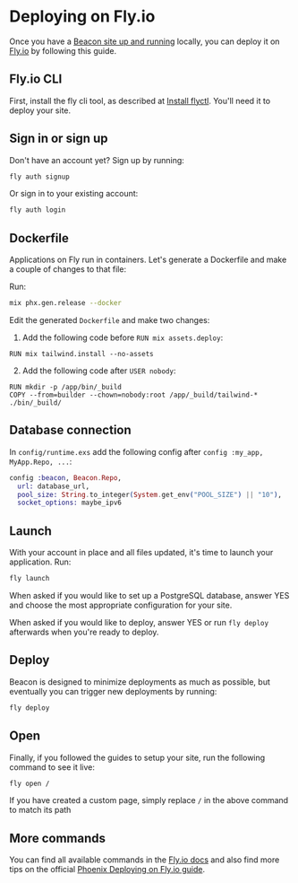 # Deploying on Fly.io

Once you have a [Beacon site up and running](https://github.com/BeaconCMS/beacon/blob/main/guides/your-first-site.md) locally, you can deploy it on [Fly.io](https://fly.io) by following this guide.

## Fly.io CLI

First, install the fly cli tool, as described at [Install flyctl](https://fly.io/docs/hands-on/install-flyctl). You'll need it to deploy your site.

## Sign in or sign up

Don't have an account yet? Sign up by running:

```sh
fly auth signup
```

Or sign in to your existing account:

```sh
fly auth login
```

## Dockerfile

Applications on Fly run in containers. Let's generate a Dockerfile and make a couple of changes to that file:

Run:

```sh
mix phx.gen.release --docker
```

Edit the generated `Dockerfile` and make two changes:

1. Add the following code before `RUN mix assets.deploy`:

```
RUN mix tailwind.install --no-assets
```

2. Add the following code after `USER nobody`:

```
RUN mkdir -p /app/bin/_build
COPY --from=builder --chown=nobody:root /app/_build/tailwind-* ./bin/_build/
```

## Database connection

In `config/runtime.exs` add the following config after `config :my_app, MyApp.Repo, ...`:

```elixir
config :beacon, Beacon.Repo,
  url: database_url,
  pool_size: String.to_integer(System.get_env("POOL_SIZE") || "10"),
  socket_options: maybe_ipv6
```

## Launch

With your account in place and all files updated, it's time to launch your application. Run:

```sh
fly launch
```

When asked if you would like to set up a PostgreSQL database, answer YES and choose the most appropriate configuration for your site.

When asked if you would like to deploy, answer YES or run `fly deploy` afterwards when you're ready to deploy.

## Deploy

Beacon is designed to minimize deployments as much as possible, but eventually you can trigger new deployments by running:

```sh
fly deploy
```

## Open

Finally, if you followed the guides to setup your site, run the following command to see it live:

```sh
fly open /
```

If you have created a custom page, simply replace `/` in the above command to match its path

## More commands

You can find all available commands in the [Fly.io docs](https://fly.io/docs/flyctl) and also find more tips on the official [Phoenix Deploying on Fly.io guide](https://fly.io/docs/elixir/getting-started/).
